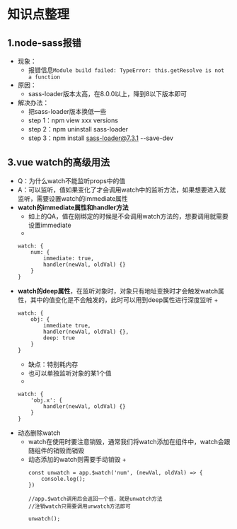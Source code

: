 # 知识点整理

## 1.node-sass报错
+ 现象：
    + 报错信息`Module build failed: TypeError: this.getResolve is not a function`
+ 原因：
    + sass-loader版本太高，在8.0.0以上，降到8以下版本即可
+ 解决办法：
    + 把sass-loader版本换低一些
    + step 1：npm view xxx versions
    + step 2：npm uninstall sass-loader
    + step 3：npm install sass-loader@7.3.1 --save-dev

## 3.vue watch的高级用法
+ Q：为什么watch不能监听props中的值
+ A：可以监听，值如果变化了才会调用watch中的监听方法，如果想要进入就监听，需要设置watch的immediate属性
+ **watch的immediate属性和handler方法**
    + 如上的QA，值在刚绑定的时候是不会调用watch方法的，想要调用就需要设置immediate
    + 
    ```
    watch: {
        num: {
            immediate: true,
            handler(newVal, oldVal) {}
        }
    }
    ```
+ **watch的deep属性**，在监听对象时，对象只有地址变换时才会触发watch属性，其中的值变化是不会触发的，此时可以用到deep属性进行深度监听
    + 
    ```
    watch: {
        obj: {
            immediate true,
            handler(newVal, oldVal) {},
            deep: true
        }
    }
    ```
    + 缺点：特别耗内存
    + 也可以单独监听对象的某1个值
    + 
    ```
    watch: {
        'obj.x': {
            handler(newVal, oldVal) {}
        }
    }
    ```
+ 动态删除watch
    + watch在使用时要注意销毁，通常我们将watch添加在组件中，watch会跟随组件的销毁而销毁
    + 动态添加的watch则需要手动销毁
        + 
        ```
        const unwatch = app.$watch('num', (newVal, oldVal) => {
            console.log();
        })
        
        //app.$watch调用后会返回一个值，就是unwatch方法
        //注销watch只需要调用unwatch方法即可

        unwatch();
        ```